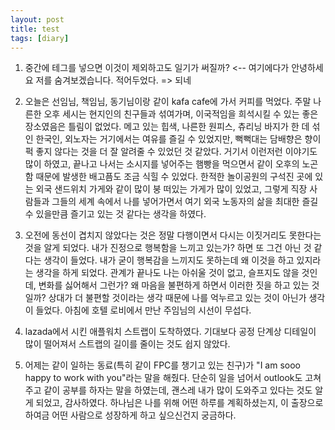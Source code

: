 ```yaml
---
layout: post
title: test
tags: [diary]
---
```


1. 중간에 테그를 넣으면 이것이 제외하고도 일기가 써질까? <!--안녕하세요 저를 숨겨보겠습니다 얍 --> <-- 여기에다가 안녕하세요 저를 숨겨보겠습니다. 적어두었다. => 되네

2. 오늘은 선임님, 책임님, 동기님이랑 같이 kafa cafe에 가서 커피를 먹었다. 주말 나른한 오후 세시는 현지인의 친구들과 섞여가며, 이국적임을 희석시킬 수 있는 좋은 장소였음은 틀림이 없었다. 메고 있는 힙색, 나른한 원피스, 츄리닝 바지가 한 데 섞인 한국인, 외노자는 거기에서는 여유를 즐길 수 있었지만, 뻑뻑대는 담배향은 향이 퍽 좋지 않다는 것을 더 잘 알려줄 수 있었던 것 같았다. 거기서 이런저런 이야기도 많이 하였고, 끝나고 나서는 소시지를 넣어주는 햄빵을 먹으면서 같이 오후의 노곤함 때문에 발생한 배고픔도 조금 식힐 수 있었다. 한적한 놀이공원의 구석진 곳에 있는 외국 샌드위치 가게와 같이 많이 붕 떠있는 가게가 많이 있었고, 그렇게 직장 사람들과 그들의 세계 속에서 나를 넣어가면서 여기 외국 노동자의 삶을 최대한 즐길 수 있을만큼 즐기고 있는 것 같다는 생각을 하였다.

3. 오전에 동선이 겹치지 않았다는 것은 정말 다행이면서 다시는 이짓거리도 못한다는 것을 알게 되었다. 내가 진정으로 행복함을 느끼고 있는가? 하면 또 그건 아닌 것 같다는 생각이 들었다. 내가 굳이 행복감을 느끼지도 못하는데 왜 이것을 하고 있지라는 생각을 하게 되었다. 관계가 끝나도 나는 아쉬울 것이 없고, 슬프지도 않을 것인데, 변화를 싫어해서 그런가? 왜 마음을 불편하게 하면서 이러한 짓을 하고 있는 것일까? 상대가 더 불편할 것이라는 생각 때문에 나를 억누르고 있는 것이 아닌가 생각이 들었다. 아침에 호텔 로비에서 만난 주임님의 시선이 무섭다.

4. lazada에서 시킨 애플워치 스트랩이 도착하였다. 기대보다 공정 단계상 디테일이 많이 떨어져서 스트랩의 길이를 줄이는 것도 쉽지 않았다. 

5. 어제는 같이 일하는 동료(특히 같이 FPC를 챙기고 있는 친구)가 "I am sooo happy to work with you"라는 말을 해줬다. 단순히 일을 넘어서 outlook도 고쳐주고 같이 공부를 하자는 말을 하였는데, 괜스레 내가 많이 도와주고 있다는 것도 알게 되었고, 감사하였다. 하나님은 나를 위해 어떤 하루를 계획하셨는지, 이 출장으로 하여금 어떤 사람으로 성장하게 하고 싶으신건지 궁금하다. 